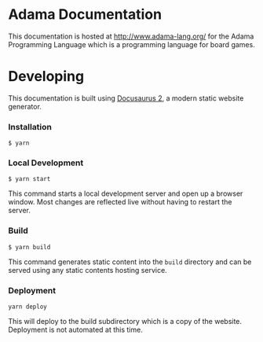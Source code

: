 # Adama Documentation

This documentation is hosted at http://www.adama-lang.org/ for the Adama Programming Language which is a programming language for board games.

# Developing

This documentation is built using [Docusaurus 2](https://v2.docusaurus.io/), a modern static website generator.

### Installation

```
$ yarn
```

### Local Development

```
$ yarn start
```

This command starts a local development server and open up a browser window. Most changes are reflected live without having to restart the server.

### Build

```
$ yarn build
```

This command generates static content into the `build` directory and can be served using any static contents hosting service.

### Deployment

```
yarn deploy
```

This will deploy to the build subdirectory which is a copy of the website. Deployment is not automated at this time.